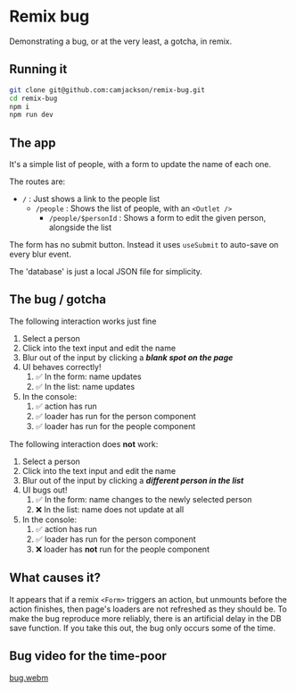 # Remix bug

Demonstrating a bug, or at the very least, a gotcha, in remix.

## Running it

```sh
git clone git@github.com:camjackson/remix-bug.git
cd remix-bug
npm i
npm run dev
```

## The app

It's a simple list of people, with a form to update the name of each one.

The routes are:

- `/` : Just shows a link to the people list
  - `/people` : Shows the list of people, with an `<Outlet />`
    - `/people/$personId` : Shows a form to edit the given person, alongside the list

The form has no submit button. Instead it uses `useSubmit` to auto-save on every blur event.

The 'database' is just a local JSON file for simplicity.

## The bug / gotcha

The following interaction works just fine

1. Select a person
2. Click into the text input and edit the name
3. Blur out of the input by clicking a **_blank spot on the page_**
4. UI behaves correctly!
   1. ✅ In the form: name updates
   2. ✅ In the list: name updates
5. In the console:
   1. ✅ action has run
   2. ✅ loader has run for the person component
   3. ✅ loader has run for the people component

The following interaction does **not** work:

1. Select a person
2. Click into the text input and edit the name
3. Blur out of the input by clicking a **_different person in the list_**
4. UI bugs out!
   1. ✅ In the form: name changes to the newly selected person
   2. ❌ In the list: name does not update at all
5. In the console:
   1. ✅ action has run
   2. ✅ loader has run for the person component
   3. ❌ loader has **not** run for the people component

## What causes it?

It appears that if a remix `<Form>` triggers an action, but unmounts before
the action finishes, then page's loaders are not refreshed as they should be. To
make the bug reproduce more reliably, there is an artificial delay in the DB
save function. If you take this out, the bug only occurs some of the time.

## Bug video for the time-poor

[bug.webm](https://user-images.githubusercontent.com/1930451/183237729-9a84b88f-8e0d-4496-9e8d-b1ed0daaadb9.webm)

